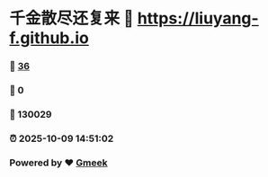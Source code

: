 # 千金散尽还复来 :link: https://liuyang-f.github.io 
### :page_facing_up: [36](https://liuyang-f.github.io/tag.html) 
### :speech_balloon: 0 
### :hibiscus: 130029 
### :alarm_clock: 2025-10-09 14:51:02 
### Powered by :heart: [Gmeek](https://github.com/Meekdai/Gmeek)
